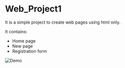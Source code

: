 # Web_Project1

It is a simple project to create web pages using html only.

It contains:
- Home page
- New page
- Registration form

![Demo](https://replit.com/@Siddharthsing13/Webproject1#form.html)
